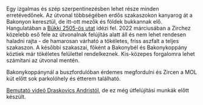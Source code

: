 Egy izgalmas és szép szerpentinezésben lehet része minden erretévedőnek. Az útvonal többségében erdős szakaszokon kanyarog át a Bakonyon keresztül, de itt-ott mezők és földek bukkannak elő. Hangulatában a [Bükki 2505-ös utat](#2505) idézi fel. 2022 márciusában a Zirchez közelebb eső fele az útvonalnak felújítás alatt áll és nem lehet rendesen haladni rajta - de hamarosan várható a tökéletes, friss aszfalt a teljes szakaszon. A későbbi szakaszai, főként a Bakonybél és Bakonykoppány köztiek már tökéletes felülettel rendelkeznek. Kis-közepes forgalomra lehet számítani az útvonal mentén.

Bakonykoppánynál a buszfordulóban érdemes megfordulni és Zircen a MOL kút előtt sok parkolóhely és étterem található.

[Bemutató videó Draskovics Andristól](https://www.youtube.com/watch?v=3fbTc9KFvPw&t=381s), de ez még útfelújítási munkák előtt készült.